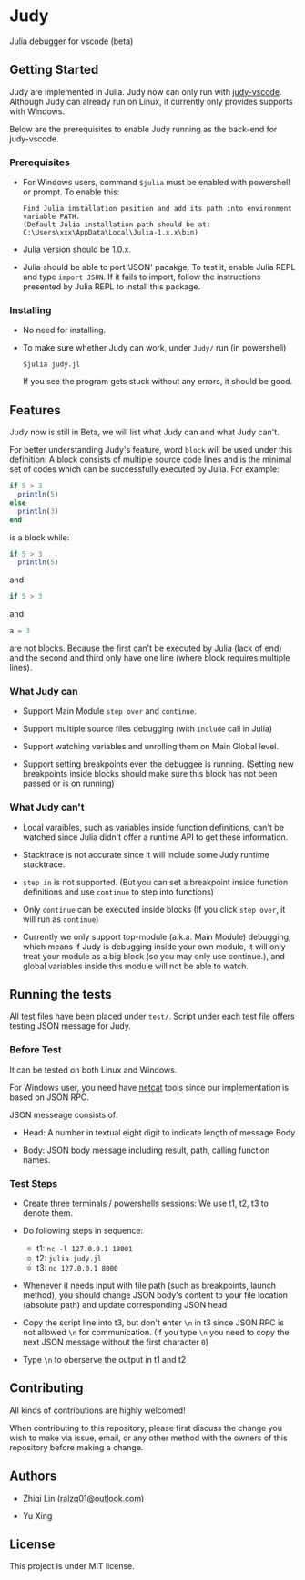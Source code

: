 # Judy

Julia debugger for vscode (beta)

## Getting Started

Judy are implemented in Julia. Judy now can only run with [judy-vscode](https://github.com/judy-vscode/Adapter). Although Judy can already run on Linux, it currently only provides supports with Windows.

Below are the prerequisites to enable Judy running as the back-end for judy-vscode.

### Prerequisites

* For Windows users, command `$julia` must be enabled with powershell or prompt. To enable this:

  ```
  Find Julia installation position and add its path into environment variable PATH. 
  (Default Julia installation path should be at: C:\Users\xxx\AppData\Local\Julia-1.x.x\bin)
  ```

* Julia version should be 1.0.x. 

* Julia should be able to port 'JSON' pacakge. To test it, enable Julia REPL and type `import JSON`. If it fails to import, follow the instructions presented by Julia REPL to install this package.

### Installing

* No need for installing. 

* To make sure whether Judy can work, under `Judy/` run (in powershell)
  
  ```
  $julia judy.jl
  ``` 

  If you see the program gets stuck without any errors, it should be good.

## Features

Judy now is still in Beta, we will list what Judy can and what Judy can't.

For better understanding Judy's feature, word `block` will be used under this definition: A block consists of multiple source code lines and is the minimal set of codes which can be successfully executed by Julia. For example:

``` julia
if 5 > 3
  println(5)
else
  println(3)
end
```

is a block while:

``` julia
if 5 > 3
  println(5)
```
and
``` julia
if 5 > 3
```
and
``` julia
a = 3
```
are not blocks. Because the first can't be executed by Julia (lack of end) and the second and third only have one line (where block requires multiple lines).

### What Judy can

* Support Main Module `step over` and `continue`. 

* Support multiple source files debugging (with `include` call in Julia)

* Support watching variables and unrolling them on Main Global level.

* Support setting breakpoints even the debuggee is running. (Setting new breakpoints inside blocks should make sure this block has not been passed or is on running)

### What Judy can't

* Local varaibles, such as variables inside function definitions, can't be watched since Julia didn't offer a runtime API to get these information.

* Stacktrace is not accurate since it will include some Judy runtime stacktrace.

* `step in` is not supported. (But you can set a breakpoint inside function definitions and use `continue` to step into functions)

* Only `continue` can be executed inside blocks (If you click `step over`, it will run as `continue`)

* Currently we only support top-module (a.k.a. Main Module) debugging, which means if Judy is debugging inside your own module, it will only treat your module as a big block (so you may only use continue.), and global variables inside this module will not be able to watch.

## Running the tests

All test files have been placed under `test/`. Script under each test file offers testing JSON message for Judy.

### Before Test

It can be tested on both Linux and Windows.

For Windows user, you need have [netcat](https://eternallybored.org/misc/netcat/) tools since our implementation is based on JSON RPC.

JSON messeage consists of:

  * Head: A number in textual eight digit to indicate length of message Body

  * Body: JSON body message including result, path, calling function names.

### Test Steps

* Create three terminals / powershells sessions: We use t1, t2, t3 to denote them.
  
* Do following steps in sequence:
  * t1: `nc -l 127.0.0.1 18001`
  * t2: `julia judy.jl`
  * t3: `nc 127.0.0.1 8000`
  
* Whenever it needs input with file path (such as breakpoints, launch method), you should change JSON body's content to your file location (absolute path) and update corresponding JSON head

* Copy the script line into t3, but don't enter `\n` in t3 since JSON RPC is not allowed `\n` for communication. (If you type `\n` you need to copy the next JSON message without the first character `0`)

* Type `\n` to oberserve the output in t1 and t2

## Contributing

All kinds of contributions are highly welcomed!

When contributing to this repository, please first discuss the change you wish to make via issue, email, or any other method with the owners of this repository before making a change.

## Authors

* Zhiqi Lin (ralzq01@outlook.com)

* Yu Xing

## License

This project is under MIT license.
